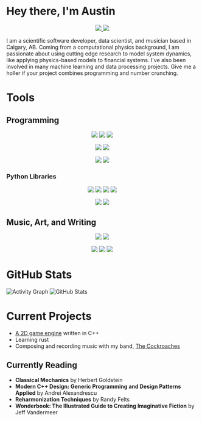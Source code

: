 # Hey there, I'm Austin

<p align="center">
  <a href="https://www.gitlab.com/patriacaelum">
    <img src="https://img.shields.io/badge/GITLAB-6b4fbb?logo=gitlab&logoColor=white&style=for-the-badge"/>
  </a>
  <a href="https://www.linkedin.com/in/austin-nhung-521397159">
    <img src="https://img.shields.io/badge/LINKEDIN-0274b3?logo=linkedin&logoColor=white&style=for-the-badge"/>
  </a>
</p>

I am a scientific software developer, data scientist, and musician based in
Calgary, AB. Coming from a computational physics background, I am passionate
about using cutting edge research to model system dynamics, like applying
physics-based models to financial systems. I've also been involved in many
machine learning and data processing projects. Give me a holler if your project
combines programming and number crunching.


# Tools

## Programming

<p align="center">
  <img src="https://img.shields.io/badge/C++-0080cd?logo=cplusplus&logoColor=white&style=for-the-badge"/>
  <img src="https://img.shields.io/badge/PYTHON-ffd140?logo=python&logoColor=white&style=for-the-badge"/>
  <img src="https://img.shields.io/badge/RUST-000000?logo=rust&logoColor=white&style=for-the-badge"/>
</p>

<p align="center">
  <img src="https://img.shields.io/badge/MONGODB-7fc682?logo=mongodb&logoColor=white&style=for-the-badge"/>
  <img src="https://img.shields.io/badge/POSTGRESQL-316192?logo=postgresql&logoColor=white&style=for-the-badge"/>
</p>

<p align="center">
  <img src="https://img.shields.io/badge/DOCKER-2597ef?logo=docker&logoColor=white&style=for-the-badge"/>
  <img src="https://img.shields.io/badge/LINUX-000000?logo=linux&logoColor=white&style=for-the-badge"/>
</p>

### Python Libraries

<p align="center">
  <img src="https://img.shields.io/badge/NUMPY-0721a0?logo=numpy&logoColor=white&style=for-the-badge"/>
  <img src="https://img.shields.io/badge/PANDAS-120653?logo=pandas&logoColor=white&style=for-the-badge"/>
  <img src="https://img.shields.io/badge/SCIKIT LEARN-f89838?logo=scikit-learn&logoColor=white&style=for-the-badge"/>
  <img src="https://img.shields.io/badge/SCIPY-0d56a6?logo=scipy&logoColor=white&style=for-the-badge"/>
</p>

<p align="center">
  <img src="https://img.shields.io/badge/DJANGO-103e2e?logo=django&logoColor=white&style=for-the-badge"/>
  <img src="https://img.shields.io/badge/FLASK-000000?logo=flask&logoColor=white&style=for-the-badge"/>
</p>

## Music, Art, and Writing

<p align="center">
  <img src="https://img.shields.io/badge/BANDLAB-df3712?logo=bandlab&logoColor=white&style=for-the-badge"/>
  <img src="https://img.shields.io/badge/MUSESCORE-1370b9?logo=musescore&logoColor=white&style=for-the-badge"/>
</p>
<p align="center">
  <img src="https://img.shields.io/badge/KRITA-4d4d4b?logo=krita&logoColor=white&style=for-the-badge"/>
  <img src="https://img.shields.io/badge/LATEX-008081?logo=latex&logoColor=white&style=for-the-badge"/>
  <img src="https://img.shields.io/badge/OBSIDIAN-4a37a0?logo=obsidian&logoColor=white&style=for-the-badge"/>
</p>


# GitHub Stats

![Activity Graph](https://github-readme-activity-graph.cyclic.app/graph?username=patriacaelum&theme=one-dark)
![GitHub Stats](https://github-readme-stats.vercel.app/api?username=patriacaelum&count_private=true&show_icons=true&theme=onedark)


# Current Projects

- [A 2D game engine](https://gitlab.com/patriacaelum/trashpile) written in C++
- Learning rust
- Composing and recording music with my band, [The Cockroaches](https://www.youtube.com/channel/UCllEpb4zXF4CpdW-8duYYOQ)

## Currently Reading

- **Classical Mechanics** by Herbert Goldstein
- **Modern C++ Design: Generic Programming and Design Patterns Applied** by Andrei Alexandrescu
- **Reharmonization Techniques** by Randy Felts
- **Wonderbook: The Illustrated Guide to Creating Imaginative Fiction** by Jeff Vandermeer
